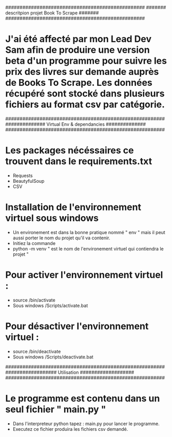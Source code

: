 #################################################
####### descritpion projet Book To Scrape #######
#################################################


# J'ai été affecté par mon Lead Dev Sam afin de produire une version beta d'un programme pour suivre les prix des livres sur demande auprès de Books To Scrape. Les données récupéré sont stocké dans plusieurs fichiers au format csv par catégorie.


########################################################
############## Virtual Env & dependancies ##############
########################################################


# Les packages nécéssaires ce trouvent dans le requirements.txt
* Requests
* BeautyfulSoup
* CSV


# Installation de l'environnement virtuel sous windows
* Un environement est dans la bonne pratique nommé " env " mais il peut aussi porter le nom du projet qu'il va contenir.
* Initiez la commande
* python -m venv <environment name> " <environement name> est le nom de l'environement virtuel qui contiendra le projet "
# Pour activer l'environnement virtuel :
* source <env name>/bin/activate
* Sous windows <env name>/Scripts/activate.bat
# Pour désactiver l'environnement virtuel :
* source <env name>/bin/deactivate
* Sous windows <env name>/Scripts/deactivate.bat


########################################################
##################    Utilisation    ###################
########################################################

# Le programme est contenu dans un seul fichier " main.py "
* Dans l'interpreteur python tapez : main.py pour lancer le programme.
* Executez ce fichier produira les fichiers csv demandé.
